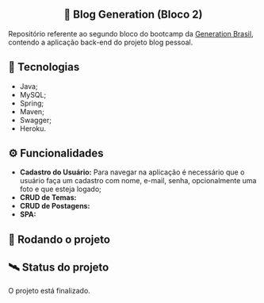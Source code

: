 <h2 align="center">🚀 Blog Generation (Bloco 2)</h2>
<p>Repositório referente ao segundo bloco do bootcamp da <a href="https://brazil.generation.org">Generation Brasil</a>, contendo a aplicação back-end do projeto blog pessoal.</p>
<p></p>

## 🔧 Tecnologias
* Java;
* MySQL;
* Spring;
* Maven;
* Swagger;
* Heroku.

## ⚙️ Funcionalidades
* <b>Cadastro do Usuário:</b> Para navegar na aplicação é necessário que o usuário faça um cadastro com nome, e-mail, senha, opcionalmente uma foto e que esteja logado;
* <b>CRUD de Temas:</b> 
* <b>CRUD de Postagens:</b> 
* <b>SPA:</b> 

## 💾 Rodando o projeto


## 🛰️ Status do projeto
O projeto está finalizado.
